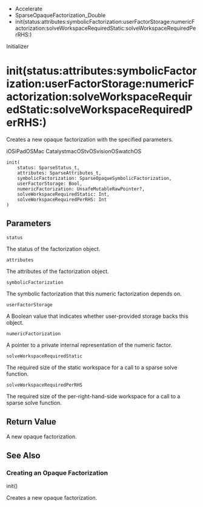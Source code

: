 

- Accelerate
- SparseOpaqueFactorization_Double
-  init(status:attributes:symbolicFactorization:userFactorStorage:numericFactorization:solveWorkspaceRequiredStatic:solveWorkspaceRequiredPerRHS:) 

Initializer

# init(status:attributes:symbolicFactorization:userFactorStorage:numericFactorization:solveWorkspaceRequiredStatic:solveWorkspaceRequiredPerRHS:)

Creates a new opaque factorization with the specified parameters.

iOSiPadOSMac CatalystmacOStvOSvisionOSwatchOS

``` source
init(
    status: SparseStatus_t,
    attributes: SparseAttributes_t,
    symbolicFactorization: SparseOpaqueSymbolicFactorization,
    userFactorStorage: Bool,
    numericFactorization: UnsafeMutableRawPointer?,
    solveWorkspaceRequiredStatic: Int,
    solveWorkspaceRequiredPerRHS: Int
)
```

## Parameters 

`status`  

The status of the factorization object.

`attributes`  

The attributes of the factorization object.

`symbolicFactorization`  

The symbolic factorization that this numeric factorization depends on.

`userFactorStorage`  

A Boolean value that indicates whether user-provided storage backs this object.

`numericFactorization`  

A pointer to a private internal representation of the numeric factor.

`solveWorkspaceRequiredStatic`  

The required size of the static workspace for a call to a sparse solve function.

`solveWorkspaceRequiredPerRHS`  

The required size of the per-right-hand-side workspace for a call to a sparse solve function.

## Return Value

A new opaque factorization.

## See Also

### Creating an Opaque Factorization

init()

Creates a new opaque factorization.

